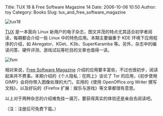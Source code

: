Title: TUX 18 & Free Software Magazine 14
Date: 2006-10-06 10:50
Author: toy
Category: Books
Slug: tux_and_free_software_magazine

![tux18](http://i.linuxtoy.org/i/tux18.png)

[TUX](http://www.tuxmagazine.com) 是一本面向 Linux
新用户的电子杂志，图文并茂的特点尤其适合初学者阅读，每期都会介绍一些
Linux 中的特色应用。本期主要偏重于 KDE 环境下应用程序的介绍，如
Akregator、KGet、K3b、SuperKaramba
等。另外，杂志中的编读问答、硬件评测、游戏试玩等栏目的文章也值得一读。

![fsm](http://i.linuxtoy.org/i/fsm14.gif)

相对来说，[Free Software Magazine](http://www.freesoftwaremagazine.com)
介绍的应用要丰富些，不过也很初步，阅读起来并不费事。本期介绍的《个人隐私：在网上》谈论了
Tor 的应用，《初步使用 GIMP》会将你带入图像处理的大门，实用的《使用
OpenOffice.org Writer 撰写文档》，以及好玩的《Firefox
扩展：娱乐与游戏》等文章都很有意思。

以上对于两种杂志的介绍难免挂一漏万，要获得真实的体验还是亲自去阅读吧。

（注：注册后可免费下载。）
